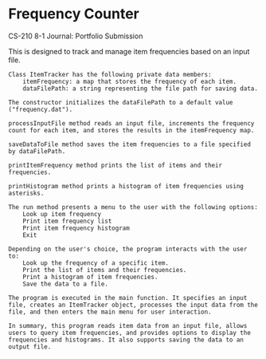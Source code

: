 # Frequency Counter
CS-210 8-1 Journal: Portfolio Submission

This is designed to track and manage item frequencies based on an input file.

    Class ItemTracker has the following private data members:
        itemFrequency: a map that stores the frequency of each item.
        dataFilePath: a string representing the file path for saving data.

    The constructor initializes the dataFilePath to a default value ("frequency.dat").

    processInputFile method reads an input file, increments the frequency count for each item, and stores the results in the itemFrequency map.

    saveDataToFile method saves the item frequencies to a file specified by dataFilePath.

    printItemFrequency method prints the list of items and their frequencies.

    printHistogram method prints a histogram of item frequencies using asterisks.

    The run method presents a menu to the user with the following options:
        Look up item frequency
        Print item frequency list
        Print item frequency histogram
        Exit

    Depending on the user's choice, the program interacts with the user to:
        Look up the frequency of a specific item.
        Print the list of items and their frequencies.
        Print a histogram of item frequencies.
        Save the data to a file.

    The program is executed in the main function. It specifies an input file, creates an ItemTracker object, processes the input data from the file, and then enters the main menu for user interaction.

    In summary, this program reads item data from an input file, allows users to query item frequencies, and provides options to display the frequencies and histograms. It also supports saving the data to an output file.
